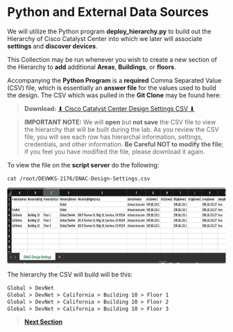 # Python and External Data Sources

We will utilize the Python program **deploy_hierarchy.py** to build out the Hierarchy of Cisco Catalyst Center into which we later will associate **settings** and **discover devices**. 

This Collection may be run whenever you wish to create a new section of the Hierarchy to **add** additional **Areas**, **Buildings**, or **floors**. 

Accompanying the **Python Program** is a **required** Comma Separated Value (CSV) file, which is essentially an **answer file** for the values used to build the design. The CSV which was pulled in the **Git Clone** may be found here: 

> **Download:** <a href="https://minhaskamal.github.io/DownGit/#/home?url=https://github.com/kebaldwi/DNAC-TEMPLATES/tree/master/LABS/LAB-L-CICD-Orchestration/assets/csv/DNAC-Design-Settings.csv" target="_blank">⬇︎ Cisco Catalyst Center Design Settings CSV ⬇︎</a>

> **IMPORTANT NOTE:** We will **open** but **not save** the CSV file to view the hierarchy that will be built during the lab. 
  As you review the CSV file, you will see each row has hierarchal information, settings, credentials, and other information. **Be Careful NOT to modify the file**; if you feel you have modified the file, please download it again.

To view the file on the **script server** do the following:

```SHELL
cat /root/DEVWKS-2176/DNAC-Design-Settings.csv
```

<p align="center"><img src="./images/csv2.png" width="800" height="174.55"></p>

The hierarchy the CSV will build will be this:

```text
Global > DevNet
Global > DevNet > California > Building 10 > Floor 1
Global > DevNet > California > Building 10 > Floor 2
Global > DevNet > California > Building 10 > Floor 3
```

> [**Next Section**](./04-pipeline.md)
